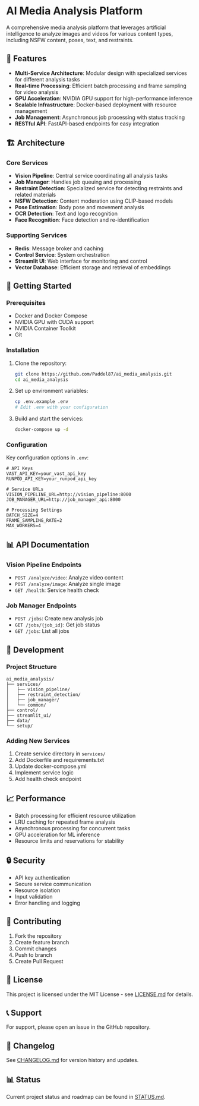 # AI Media Analysis Platform

A comprehensive media analysis platform that leverages artificial intelligence to analyze images and videos for various content types, including NSFW content, poses, text, and restraints.

## 🌟 Features

- **Multi-Service Architecture**: Modular design with specialized services for different analysis tasks
- **Real-time Processing**: Efficient batch processing and frame sampling for video analysis
- **GPU Acceleration**: NVIDIA GPU support for high-performance inference
- **Scalable Infrastructure**: Docker-based deployment with resource management
- **Job Management**: Asynchronous job processing with status tracking
- **RESTful API**: FastAPI-based endpoints for easy integration

## 🏗️ Architecture

### Core Services

- **Vision Pipeline**: Central service coordinating all analysis tasks
- **Job Manager**: Handles job queuing and processing
- **Restraint Detection**: Specialized service for detecting restraints and related materials
- **NSFW Detection**: Content moderation using CLIP-based models
- **Pose Estimation**: Body pose and movement analysis
- **OCR Detection**: Text and logo recognition
- **Face Recognition**: Face detection and re-identification

### Supporting Services

- **Redis**: Message broker and caching
- **Control Service**: System orchestration
- **Streamlit UI**: Web interface for monitoring and control
- **Vector Database**: Efficient storage and retrieval of embeddings

## 🚀 Getting Started

### Prerequisites

- Docker and Docker Compose
- NVIDIA GPU with CUDA support
- NVIDIA Container Toolkit
- Git

### Installation

1. Clone the repository:
   ```bash
   git clone https://github.com/Paddel87/ai_media_analysis.git
   cd ai_media_analysis
   ```

2. Set up environment variables:
   ```bash
   cp .env.example .env
   # Edit .env with your configuration
   ```

3. Build and start the services:
   ```bash
   docker-compose up -d
   ```

### Configuration

Key configuration options in `.env`:

```env
# API Keys
VAST_API_KEY=your_vast_api_key
RUNPOD_API_KEY=your_runpod_api_key

# Service URLs
VISION_PIPELINE_URL=http://vision_pipeline:8000
JOB_MANAGER_URL=http://job_manager_api:8000

# Processing Settings
BATCH_SIZE=4
FRAME_SAMPLING_RATE=2
MAX_WORKERS=4
```

## 📊 API Documentation

### Vision Pipeline Endpoints

- `POST /analyze/video`: Analyze video content
- `POST /analyze/image`: Analyze single image
- `GET /health`: Service health check

### Job Manager Endpoints

- `POST /jobs`: Create new analysis job
- `GET /jobs/{job_id}`: Get job status
- `GET /jobs`: List all jobs

## 🔧 Development

### Project Structure

```
ai_media_analysis/
├── services/
│   ├── vision_pipeline/
│   ├── restraint_detection/
│   ├── job_manager/
│   └── common/
├── control/
├── streamlit_ui/
├── data/
└── setup/
```

### Adding New Services

1. Create service directory in `services/`
2. Add Dockerfile and requirements.txt
3. Update docker-compose.yml
4. Implement service logic
5. Add health check endpoint

## 📈 Performance

- Batch processing for efficient resource utilization
- LRU caching for repeated frame analysis
- Asynchronous processing for concurrent tasks
- GPU acceleration for ML inference
- Resource limits and reservations for stability

## 🔒 Security

- API key authentication
- Secure service communication
- Resource isolation
- Input validation
- Error handling and logging

## 🤝 Contributing

1. Fork the repository
2. Create feature branch
3. Commit changes
4. Push to branch
5. Create Pull Request

## 📝 License

This project is licensed under the MIT License - see [LICENSE.md](LICENSE.md) for details.

## 📞 Support

For support, please open an issue in the GitHub repository.

## 🔄 Changelog

See [CHANGELOG.md](CHANGELOG.md) for version history and updates.

## 📊 Status

Current project status and roadmap can be found in [STATUS.md](STATUS.md).
